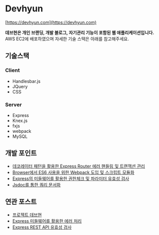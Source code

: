 # Devhyun

[https://devhyun.com](https://devhyun.com)

**데브현은 개인 브랜딩, 개발 블로그, 자기관리 기능이 포함된 웹 애플리케이션입니다.**  
AWS EC2에 배포하였으며 자세한 기술 스택은 아래를 참고해주세요.

## 기술스택

### Client

- Handlesbar.js
- JQuery
- CSS

### Server

- Express
- Knex.js
- fxjs
- webpack
- MySQL

## 개발 포인트

- [데코레이터 패턴을 활용한 Express Router 에러 핸들링 및 트랜잭션 관리](https://github.com/opzyra/devhyun/blob/master/src/core/tx.js)
- [Browser에서 ES6 사용을 위한 Webpack 도입 및 스크립트 모듈화](https://github.com/opzyra/devhyun/blob/master/src/script/index.js)
- [Express의 미들웨어를 활용한 권한체크 및 파라미터 유효성 검사](https://github.com/opzyra/devhyun/blob/master/src/lib/validator.js)
- [Jsdoc를 통한 쿼리 문서화](https://github.com/opzyra/devhyun/blob/master/src/sql/Application.js)

## 연관 포스트

- [프로젝트 데브현](https://devhyun.com/blog/post/11)
- [Express 미들웨어를 활용한 에러 처리](https://devhyun.com/blog/post/6)
- [Express REST API 유효성 검사](https://devhyun.com/blog/post/7)
